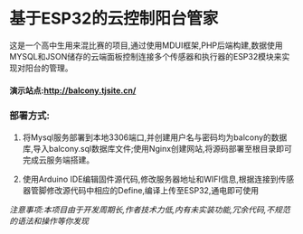 # 基于ESP32的云控制阳台管家

这是一个高中生用来混比赛的项目,通过使用MDUI框架,PHP后端构建,数据使用MYSQL和JSON储存的云端面板控制连接多个传感器和执行器的ESP32模块来实现对阳台的管理。

#### 演示站点:http://balcony.tjsite.cn/
  

### 部署方式:

1. 将Mysql服务部署到本地3306端口,并创建用户名与密码均为balcony的数据库,导入balcony.sql数据库文件;使用Nginx创建网站,将源码部署至根目录即可完成云服务端搭建。

2. 使用Arduino IDE编辑固件源代码,修改服务器地址和WIFI信息,根据连接到传感器管脚修改源代码中相应的Define,编译上传至ESP32,通电即可使用

*注意事项:本项目由于开发周期长,作者技术力低,内有未实装功能,冗余代码,不规范的语法和操作等你发现*
